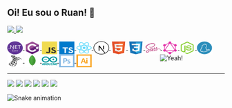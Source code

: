## Oi! Eu sou o Ruan! 👋

<!--
- 🔭 I’m currently working on ...
- 🌱 I’m currently learning ...
- 👯 I’m looking to collaborate on ...
- 🤔 I’m looking for help with ...
- 💬 Ask me about ...
- 📫 How to reach me: ...
- 😄 Pronouns: ...
- ⚡ Fun fact: ...
-->

<div>
  <a href="https://gitlab.com/Ruan.Galli">
  <img height="180em" src="https://github-readme-stats.vercel.app/api?username=RGalli&show_icons=true&theme=tokyonight&include_all_commits=true&count_private=true&locale=pt-BR"/>
  <img height="180em" src="https://github-readme-stats.vercel.app/api/top-langs/?username=RGalli&layout=compact&theme=tokyonight&langs_count=10&locale=pt-BR"/>
</div>
<div style="display: inline_block"><br>  
  <img align="center" alt=".Net Core" height="30" width="36" src="https://raw.githubusercontent.com/devicons/devicon/master/icons/dotnetcore/dotnetcore-original.svg">
  <img align="center" alt="Csharp" height="30" width="36" src="https://raw.githubusercontent.com/devicons/devicon/master/icons/csharp/csharp-original.svg">
  <img align="center" alt="Javascript" height="30" width="36" src="https://raw.githubusercontent.com/devicons/devicon/master/icons/javascript/javascript-original.svg">
  <img align="center" alt="Typescript" height="30" width="36" src="https://raw.githubusercontent.com/devicons/devicon/master/icons/typescript/typescript-original.svg">
  <img align="center" alt="React.js" height="30" width="36" src="https://raw.githubusercontent.com/devicons/devicon/master/icons/react/react-original.svg">
  <img align="center" alt="Next.js" height="30" width="36" src="https://raw.githubusercontent.com/devicons/devicon/master/icons/nextjs/nextjs-line.svg">
  <img align="center" alt="HTML" height="30" width="36" src="https://raw.githubusercontent.com/devicons/devicon/master/icons/html5/html5-original.svg">
  <img align="center" alt="CSS" height="30" width="36" src="https://raw.githubusercontent.com/devicons/devicon/master/icons/css3/css3-original.svg">
  <img align="center" alt="Sass" height="30" width="36" src="https://raw.githubusercontent.com/devicons/devicon/master/icons/sass/sass-original.svg">
  <img align="center" alt="GraphQL" height="30" width="36" src="https://raw.githubusercontent.com/devicons/devicon/master/icons/graphql/graphql-plain.svg">
  <img align="center" alt="Node.js" height="30" width="36" src="https://raw.githubusercontent.com/devicons/devicon/master/icons/nodejs/nodejs-original.svg">
  <img align="center" alt="Yarn" height="30" width="36" src="https://raw.githubusercontent.com/devicons/devicon/master/icons/yarn/yarn-original.svg">
  <img align="center" alt="Microsoft SQL Server" height="30" width="36" src="https://raw.githubusercontent.com/devicons/devicon/master/icons/microsoftsqlserver/microsoftsqlserver-plain.svg">
  <img align="center" alt="MongoDB" height="30" width="36" src="https://raw.githubusercontent.com/devicons/devicon/master/icons/mongodb/mongodb-original.svg">
  <img align="center" alt="Arduino" height="30" width="36" src="https://raw.githubusercontent.com/devicons/devicon/master/icons/arduino/arduino-original-wordmark.svg">
  <img align="center" alt="Protoshop" height="30" width="36" src="https://raw.githubusercontent.com/devicons/devicon/master/icons/photoshop/photoshop-line.svg">
  <img align="center" alt="Illustrator" height="30" width="36" src="https://raw.githubusercontent.com/devicons/devicon/master/icons/illustrator/illustrator-line.svg">
  <img align="right" alt="Yeah!" width="150" src="https://media.giphy.com/media/cXblnKXr2BQOaYnTni/giphy.gif">
</div>

---

<div>
  <a href="https://www.linkedin.com/in/ruangalli" target="_blank"><img src="https://img.shields.io/badge/LinkedIn-0077B5?style=for-the-badge&logo=linkedin&logoColor=white" target="_blank"></a>
  <a href="https://www.facebook.com/RuanHSGalli" target="_blank"><img src="https://img.shields.io/badge/Facebook-1877F2?style=for-the-badge&logo=facebook&logoColor=white" target="_blank"></a>
   <a href="https://open.spotify.com/user/22rvzd4tdjrkzo3eqzwohw7ty" target="_blank"><img src="https://img.shields.io/badge/Spotify-1ED760?&style=for-the-badge&logo=spotify&logoColor=white" target="_blank"></a>
  <a href="https://instagram.com/ruangalli" target="_blank"><img src="https://img.shields.io/badge/Instagram-E4405F?style=for-the-badge&logo=instagram&logoColor=white" target="_blank"></a>
  <a href="https://gitlab.com/Ruan.Galli"><img src="https://img.shields.io/badge/GitLab-330F63?style=for-the-badge&logo=gitlab&logoColor=white" target="_blank"></a>
  	<a href="https://www.twitch.tv/ruanhsg" target="_blank"><img src="https://img.shields.io/badge/Twitch-9146FF?style=for-the-badge&logo=twitch&logoColor=white" target="_blank"></a>  
  
  ![Snake animation](https://github.com/RGalli/RGalli/blob/output/github-contribution-grid-snake.svg)
</div>
